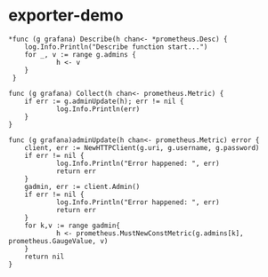 # exporter-demo
    *func (g grafana) Describe(h chan<- *prometheus.Desc) {
        log.Info.Println("Describe function start...")
        for _, v := range g.admins {
                h <- v
        }
     }

    func (g grafana) Collect(h chan<- prometheus.Metric) {
        if err := g.adminUpdate(h); err != nil {
                log.Info.Println(err)
        }
    }

    func (g grafana)adminUpdate(h chan<- prometheus.Metric) error {
        client, err := NewHTTPClient(g.uri, g.username, g.password)
        if err != nil {
                log.Info.Println("Error happened: ", err)
                return err
        }
        gadmin, err := client.Admin()
        if err != nil {
                log.Info.Println("Error happened: ", err)
                return err
        }
        for k,v := range gadmin{
                h <- prometheus.MustNewConstMetric(g.admins[k], prometheus.GaugeValue, v)
        }
        return nil
    }

